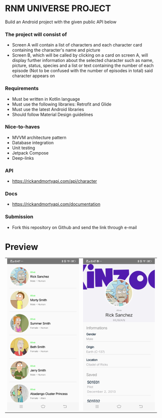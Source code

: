# RNM UNIVERSE PROJECT #

Build an Android project with the given public API below

### The project will consist of  ###

* Screen A will contain a list of characters and each character card containing the character's name and picture
* Screen B, which will be called by clicking on a card on screen A, will display further information about the selected character such as name, picture, status, species and a list or text containing the number of each episode (Not to be confused with the number of episodes in total) said character appears on

### Requirements ###

* Must be written in Kotlin language
* Must use the following libraries: Retrofit and Glide
* Must use the latest Android libraries
* Should follow Material Design guidelines

### Nice-to-haves ###

* MVVM architecture pattern
* Database integration
* Unit testing
* Jetpack Compose
* Deep-links

### API ###

* https://rickandmortyapi.com/api/character

### Docs ###

* https://rickandmortyapi.com/documentation

### Submission ###

* Fork this repository on Github and send the link through e-mail

# Preview
<table>
  <tr>
    <td><img src="https://github.com/VimalPatel14/kinzoo-android-challenge/blob/main/Screen_1.jpg" alt="Image 1"></td>
    <td><img src="https://github.com/VimalPatel14/kinzoo-android-challenge/blob/main/Screen_2.jpg" alt="Image 2"></td>
  </tr>
</table>

